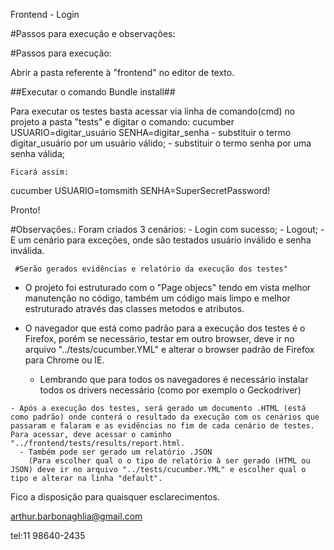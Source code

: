 Frontend - Login

#Passos para execução e observações:

#Passos para execução:



Abrir a pasta referente à "frontend" no editor de texto.

  ##Executar o comando Bundle install##
  
Para executar os testes basta acessar via linha de comando(cmd) no projeto a pasta "tests" e digitar o comando:
  cucumber USUARIO=digitar_usuário SENHA=digitar_senha
    - substituir o termo digitar_usuário por um usuário válido;
    - substituir o termo senha por uma senha válida;
    
    Ficará assim:
   
   cucumber USUARIO=tomsmith SENHA=SuperSecretPassword!
   
   Pronto!
   
  #Observações.:
  Foram criados 3 cenários:
     - Login com sucesso;
     - Logout;
     - E um cenário para exceções, onde são testados usuário inválido e senha inválida.
     
     #Serão gerados evidências e relatório da execução dos testes"     
     
  - O projeto foi estruturado com o "Page objecs" tendo em vista melhor manutenção no código, também um código mais limpo e melhor estruturado através das classes metodos e atributos.
  
   - O navegador que está como padrão para a execução dos testes é o Firefox, porém se necessário, testar em outro browser, deve ir no arquivo "../tests/cucumber.YML" e alterar o browser padrão de Firefox para Chrome ou IE.
        - Lembrando que para todos os navegadores é necessário instalar todos os drivers necessário (como por exemplo o Geckodriver)
   
    - Após a execução dos testes, será gerado um documento .HTML (está como padrão) onde conterá o resultado da execução com os cenários que passaram e falaram e as evidências no fim de cada cenário de testes. Para acessar, deve acessar o caminho "../frontend/tests/results/report.html.
      - Também pode ser gerado um relatório .JSON
        (Para escolher qual o o tipo de relatório à ser gerado (HTML ou JSON) deve ir no arquivo "../tests/cucumber.YML" e escolher qual o tipo e alterar na linha "default".
        
 Fico a disposição para quaisquer esclarecimentos.
 
 arthur.barbonaghlia@gmail.com
 
 tel:11 98640-2435
    
    
   
   



